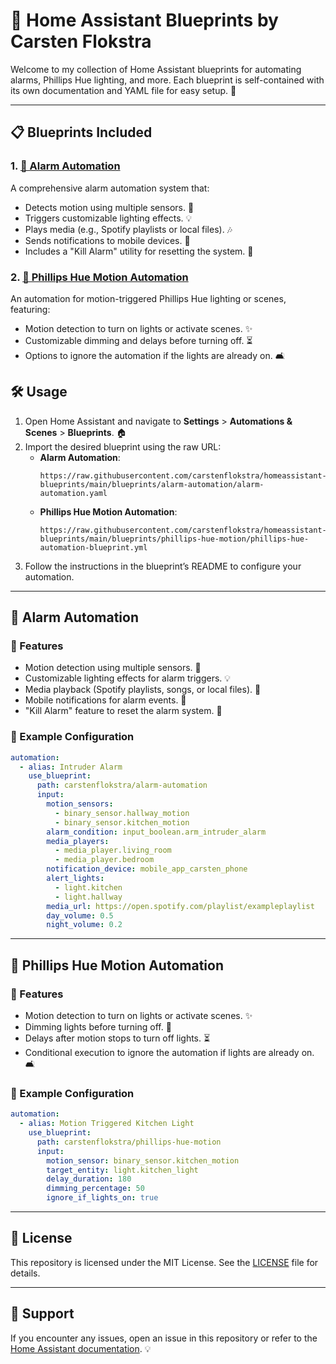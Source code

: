 # 🚀 Home Assistant Blueprints by Carsten Flokstra

Welcome to my collection of Home Assistant blueprints for automating alarms, Phillips Hue lighting, and more. Each blueprint is self-contained with its own documentation and YAML file for easy setup. 🎉

---

## 📋 Blueprints Included

### 1. [🔔 Alarm Automation](blueprints/alarm-automation/README.md)
A comprehensive alarm automation system that:
- Detects motion using multiple sensors. 👀
- Triggers customizable lighting effects. 💡
- Plays media (e.g., Spotify playlists or local files). 🎶
- Sends notifications to mobile devices. 📱
- Includes a "Kill Alarm" utility for resetting the system. 🛑

### 2. [🌈 Phillips Hue Motion Automation](blueprints/phillips-hue-motion/README.md)
An automation for motion-triggered Phillips Hue lighting or scenes, featuring:
- Motion detection to turn on lights or activate scenes. ✨
- Customizable dimming and delays before turning off. ⏳
- Options to ignore the automation if the lights are already on. 🛋️



## 🛠️ Usage

1. Open Home Assistant and navigate to **Settings** > **Automations & Scenes** > **Blueprints**. 🏠
2. Import the desired blueprint using the raw URL:
   - **Alarm Automation**:
     ```
     https://raw.githubusercontent.com/carstenflokstra/homeassistant-blueprints/main/blueprints/alarm-automation/alarm-automation.yaml
     ```
   - **Phillips Hue Motion Automation**:
     ```
     https://raw.githubusercontent.com/carstenflokstra/homeassistant-blueprints/main/blueprints/phillips-hue-motion/phillips-hue-automation-blueprint.yml
     ```
3. Follow the instructions in the blueprint’s README to configure your automation.

---

## 🔔 Alarm Automation

### 🌟 Features
- Motion detection using multiple sensors. 👀
- Customizable lighting effects for alarm triggers. 💡
- Media playback (Spotify playlists, songs, or local files). 🎵
- Mobile notifications for alarm events. 📲
- "Kill Alarm" feature to reset the alarm system. 🛑

### 📝 Example Configuration

```yaml
automation:
  - alias: Intruder Alarm
    use_blueprint:
      path: carstenflokstra/alarm-automation
      input:
        motion_sensors:
          - binary_sensor.hallway_motion
          - binary_sensor.kitchen_motion
        alarm_condition: input_boolean.arm_intruder_alarm
        media_players:
          - media_player.living_room
          - media_player.bedroom
        notification_device: mobile_app_carsten_phone
        alert_lights:
          - light.kitchen
          - light.hallway
        media_url: https://open.spotify.com/playlist/exampleplaylist
        day_volume: 0.5
        night_volume: 0.2
```

---

## 🌈 Phillips Hue Motion Automation

### 🌟 Features
- Motion detection to turn on lights or activate scenes. ✨
- Dimming lights before turning off. 🌙
- Delays after motion stops to turn off lights. ⏳
- Conditional execution to ignore the automation if lights are already on. 🛋️

### 📝 Example Configuration

```yaml
automation:
  - alias: Motion Triggered Kitchen Light
    use_blueprint:
      path: carstenflokstra/phillips-hue-motion
      input:
        motion_sensor: binary_sensor.kitchen_motion
        target_entity: light.kitchen_light
        delay_duration: 180
        dimming_percentage: 50
        ignore_if_lights_on: true
```

---

## 📜 License

This repository is licensed under the MIT License. See the [LICENSE](LICENSE) file for details.

---

## 💬 Support

If you encounter any issues, open an issue in this repository or refer to the [Home Assistant documentation](https://www.home-assistant.io/). 💡
